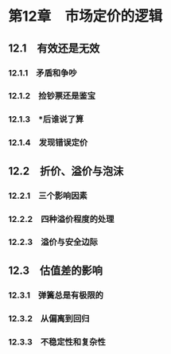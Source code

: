 # 第12章　市场定价的逻辑

## 12.1　有效还是无效

### 12.1.1　矛盾和争吵

### 12.1.2　捡钞票还是鉴宝

### 12.1.3　*后谁说了算

### 12.1.4　发现错误定价

## 12.2　折价、溢价与泡沫

### 12.2.1　三个影响因素

### 12.2.2　四种溢价程度的处理

### 12.2.3　溢价与安全边际

## 12.3　估值差的影响

### 12.3.1　弹簧总是有极限的

### 12.3.2　从偏离到回归

### 12.3.3　不稳定性和复杂性
